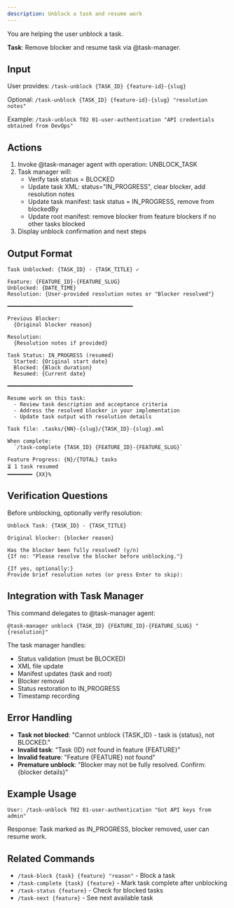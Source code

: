 ```yaml
---
description: Unblock a task and resume work
---
```


You are helping the user unblock a task.

**Task**: Remove blocker and resume task via @task-manager.

## Input

User provides: `/task-unblock {TASK_ID} {feature-id}-{slug}`

Optional: `/task-unblock {TASK_ID} {feature-id}-{slug} "resolution notes"`

Example: `/task-unblock T02 01-user-authentication "API credentials obtained from DevOps"`

## Actions

1. Invoke @task-manager agent with operation: UNBLOCK_TASK
2. Task manager will:
   - Verify task status = BLOCKED
   - Update task XML: status="IN_PROGRESS", clear blocker, add resolution notes
   - Update task manifest: task status = IN_PROGRESS, remove from blockedBy
   - Update root manifest: remove blocker from feature blockers if no other tasks blocked
3. Display unblock confirmation and next steps

## Output Format

```
Task Unblocked: {TASK_ID} - {TASK_TITLE} ✓

Feature: {FEATURE_ID}-{FEATURE_SLUG}
Unblocked: {DATE_TIME}
Resolution: {User-provided resolution notes or "Blocker resolved"}

━━━━━━━━━━━━━━━━━━━━━━━━━━━━━━━━━━━━━━━━

Previous Blocker:
  {Original blocker reason}

Resolution:
  {Resolution notes if provided}

Task Status: IN_PROGRESS (resumed)
  Started: {Original start date}
  Blocked: {Block duration}
  Resumed: {Current date}

━━━━━━━━━━━━━━━━━━━━━━━━━━━━━━━━━━━━━━━━

Resume work on this task:
  - Review task description and acceptance criteria
  - Address the resolved blocker in your implementation
  - Update task output with resolution details

Task file: .tasks/{NN}-{slug}/{TASK_ID}-{slug}.xml

When complete:
  `/task-complete {TASK_ID} {FEATURE_ID}-{FEATURE_SLUG}`

Feature Progress: {N}/{TOTAL} tasks
⏳ 1 task resumed
━━━━━━━━ {XX}%
```

## Verification Questions

Before unblocking, optionally verify resolution:

```
Unblock Task: {TASK_ID} - {TASK_TITLE}

Original blocker: {blocker reason}

Has the blocker been fully resolved? (y/n)
{If no: "Please resolve the blocker before unblocking."}

{If yes, optionally:}
Provide brief resolution notes (or press Enter to skip):
```

## Integration with Task Manager

This command delegates to @task-manager agent:

```
@task-manager unblock {TASK_ID} {FEATURE_ID}-{FEATURE_SLUG} "{resolution}"
```

The task manager handles:
- Status validation (must be BLOCKED)
- XML file update
- Manifest updates (task and root)
- Blocker removal
- Status restoration to IN_PROGRESS
- Timestamp recording

## Error Handling

- **Task not blocked**: "Cannot unblock {TASK_ID} - task is {status}, not BLOCKED."
- **Invalid task**: "Task {ID} not found in feature {FEATURE}"
- **Invalid feature**: "Feature {FEATURE} not found"
- **Premature unblock**: "Blocker may not be fully resolved. Confirm: {blocker details}"

## Example Usage

```
User: /task-unblock T02 01-user-authentication "Got API keys from admin"
```

Response: Task marked as IN_PROGRESS, blocker removed, user can resume work.

## Related Commands

- `/task-block {task} {feature} "reason"` - Block a task
- `/task-complete {task} {feature}` - Mark task complete after unblocking
- `/task-status {feature}` - Check for blocked tasks
- `/task-next {feature}` - See next available task
